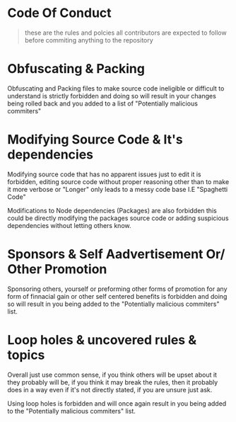 # Code Of Conduct
> these are the rules and polcies all contributors are expected to follow before commiting anything to the repository


# Obfuscating & Packing

Obfuscating and Packing files to make source code ineligible or difficult to understand is strictly forbidden and doing so will result in your changes being rolled back and you added to a list of "Potentially malicious commiters"

# Modifying Source Code & It's dependencies

Modifying source code that has no apparent issues just to edit it is forbidden, editing source code without proper reasoning other than to make it more verbose or "Longer" only leads to a messy code base I.E "Spaghetti Code"

Modifications to Node dependencies (Packages) are also forbidden this could be directly modifying the packages source code or adding suspicious dependencies without letting others know.

# Sponsors & Self Aadvertisement Or/ Other Promotion

Sponsoring others, yourself or preforming other forms of promotion for any form of finnacial gain or other self centered benefits is forbidden and doing so will result in you being added to the "Potentially malicious commiters" list.

# Loop holes & uncovered rules & topics

Overall just use common sense, if you think others will be upset about it they probably will be, if you think it may break the rules, then it probably does in a way even if it's not directly stated, if you are unsure just ask.

Using loop holes is forbidden and will once again result in you being added to the "Potentially malicious commiters" list.
